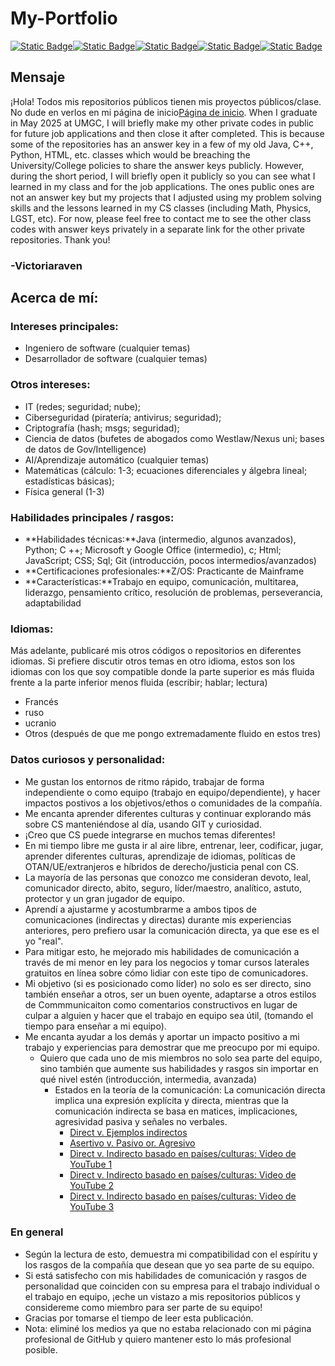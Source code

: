 # My-Portfolio

[![Static Badge](https://img.shields.io/badge/Language-French-blue)](https://github.com/VictoriaRaven/My-Portfolio/blob/main/README.fr.md)[![Static Badge](https://img.shields.io/badge/Language-Spanish-orange)](https://github.com/VictoriaRaven/My-Portfolio/blob/main/README.es.md)[![Static Badge](https://img.shields.io/badge/Language-Russian-red)](https://github.com/VictoriaRaven/My-Portfolio/blob/main/README.ru.md)[![Static Badge](https://img.shields.io/badge/Language-Ukrainian-yellow)](https://github.com/VictoriaRaven/My-Portfolio/blob/main/README.uk.md)[![Static Badge](https://img.shields.io/badge/Language-Dutch-green)](https://github.com/VictoriaRaven/My-Portfolio/blob/main/README.nl.md)

## Mensaje

¡Hola! Todos mis repositorios públicos tienen mis proyectos públicos/clase. No dude en verlos en mi página de inicio[Página de inicio](https://github.com/VictoriaRaven?tab=repositories). When I graduate in May 2025 at UMGC, I will briefly make my other private codes in public for future job applications and then close it after completed. This is because some of the repositories has an answer key in a few of my old Java, C++, Python, HTML, etc. classes which would be breaching the University/College policies to share the answer keys publicly. However, during the short period, I will briefly open it publicly so you can see what I learned in my class and for the job applications. The ones public ones are not an answer key but my projects that I adjusted using my problem solving skills and the lessons learned in my CS classes (including Math, Physics, LGST, etc). For now, please feel free to contact me to see the other class codes with answer keys privately in a separate link for the other private repositories. Thank you!

### -Victoriaraven

## Acerca de mí:

### Intereses principales:

-   Ingeniero de software (cualquier temas)
-   Desarrollador de software (cualquier temas)

### Otros intereses:

-   IT (redes; seguridad; nube);
-   Ciberseguridad (piratería; antivirus; seguridad);
-   Criptografía (hash; msgs; seguridad);
-   Ciencia de datos (bufetes de abogados como Westlaw/Nexus uni; bases de datos de Gov/Intelligence)
-   AI/Aprendizaje automático (cualquier temas)
-   Matemáticas (cálculo: 1-3; ecuaciones diferenciales y álgebra lineal; estadísticas básicas);
-   Física general (1-3)

### Habilidades principales / rasgos:

-   **Habilidades técnicas:**Java (intermedio, algunos avanzados), Python; C ++; Microsoft y Google Office (intermedio), c; Html; JavaScript;
    CSS; Sql; Git (introducción, pocos intermedios/avanzados)
-   **Certificaciones profesionales:**Z/OS: Practicante de Mainframe
-   **Características:**Trabajo en equipo, comunicación, multitarea, liderazgo, pensamiento crítico, resolución de problemas, perseverancia, adaptabilidad

### Idiomas:

Más adelante, publicaré mis otros códigos o repositorios en diferentes idiomas. Si prefiere discutir otros temas en otro idioma, estos son los idiomas con los que soy compatible donde la parte superior es más fluida frente a la parte inferior menos fluida (escribir; hablar; lectura)

-   Francés
-   ruso
-   ucranio
-   Otros (después de que me pongo extremadamente fluido en estos tres)

### Datos curiosos y personalidad:

-   Me gustan los entornos de ritmo rápido, trabajar de forma independiente o como equipo (trabajo en equipo/dependiente), y hacer impactos postivos a los objetivos/ethos o comunidades de la compañía.
-   Me encanta aprender diferentes culturas y continuar explorando más sobre CS manteniéndose al día, usando GIT y curiosidad.
-   ¡Creo que CS puede integrarse en muchos temas diferentes!
-   En mi tiempo libre me gusta ir al aire libre, entrenar, leer, codificar, jugar, aprender diferentes culturas, aprendizaje de idiomas, políticas de OTAN/UE/extranjeros e híbridos de derecho/justicia penal con CS.
-   La mayoría de las personas que conozco me consideran devoto, leal, comunicador directo, abito, seguro, líder/maestro, analítico, astuto, protector y un gran jugador de equipo.
-   Aprendí a ajustarme y acostumbrarme a ambos tipos de comunicaciones (indirectas y directas) durante mis experiencias anteriores, pero prefiero usar la comunicación directa, ya que ese es el yo "real".
-   Para mitigar esto, he mejorado mis habilidades de comunicación a través de mi menor en ley para los negocios y tomar cursos laterales gratuitos en línea sobre cómo lidiar con este tipo de comunicadores.
-   Mi objetivo (si es posicionado como líder) no solo es ser directo, sino también enseñar a otros, ser un buen oyente, adaptarse a otros estilos de Commmunicaiton como comentarios constructivos en lugar de culpar a alguien y hacer que el trabajo en equipo sea útil, (tomando el tiempo para enseñar a mi equipo).
-   Me encanta ayudar a los demás y aportar un impacto positivo a mi trabajo y experiencias para demostrar que me preocupo por mi equipo.
    -   Quiero que cada uno de mis miembros no solo sea parte del equipo, sino también que aumente sus habilidades y rasgos sin importar en qué nivel estén (introducción, intermedia, avanzada)
        -   Estados en la teoría de la comunicación: La comunicación directa implica una expresión explícita y directa, mientras que la comunicación indirecta se basa en matices, implicaciones, agresividad pasiva y señales no verbales.
            -   [Direct v. Ejemplos indirectos](https://www.indeed.com/career-advice/career-development/direct-communication)
            -   [Asertivo v. Pasivo or. Agresivo](https://youtu.be/KmrokQdsjTA?feature=shared)
            -   [Direct v. Indirecto basado en países/culturas: Video de YouTube 1](https://youtu.be/0W9iLrfyq20?si=9dHIS2LGlFsGASew)
            -   [Direct v. Indirecto basado en países/culturas: Video de YouTube 2](https://youtu.be/ZjwiX6KNAHE?feature=shared&t=229)
            -   [Direct v. Indirecto basado en países/culturas: Video de YouTube 3](https://youtu.be/qKViQSnW-UA?si=fBhuKTvSY6Wy9VXX)

### En general

-   Según la lectura de esto, demuestra mi compatibilidad con el espíritu y los rasgos de la compañía que desean que yo sea parte de su equipo.
-   Si está satisfecho con mis habilidades de comunicación y rasgos de personalidad que coinciden con su empresa para el trabajo individual o el trabajo en equipo, ¡eche un vistazo a mis repositorios públicos y considereme como miembro para ser parte de su equipo!
-   Gracias por tomarse el tiempo de leer esta publicación.
-   Nota: eliminé los medios ya que no estaba relacionado con mi página profesional de GitHub y quiero mantener esto lo más profesional posible.
